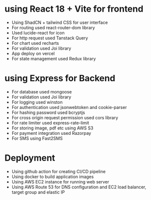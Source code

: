 # using  React 18 + Vite for frontend

- Using ShadCN + tailwind CSS for user interface
- For routing used react-router-dom library
- Used lucide-react for icon
- For http request used Tanstack Query
- For chart used recharts
- For validation used Joi library
- App deploy on vercel
- For state management used Redux library

# using Express for Backend

- For database used mongoose
- For validation used Joi library 
- For logging used winston
- For authentication used jsonwebtoken and cookie-parser
- For hashing password used bcryptjs
- For cross origin request permission used cors library
- For rate limiter used express-rate-limit
- For storing image, pdf etc using AWS S3
- For payment integration used Razorpay
- For SMS using Fast2SMS

# Deployment

- Using github action for creating CI/CD pipeline
- Using docker to build application images
- Using AWS EC2 instance for running web server
- Using AWS Route 53 for DNS configuration and EC2 load balancer, target group and elastic IP